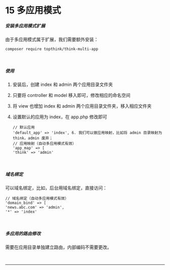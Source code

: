# 15	多应用模式

##### 安装多应用模式扩展

由于多应用模式属于扩展，我们需要额外安装：

```
composer require topthink/think-multi-app
```

<br/>

##### 使用

1. 安装后，创建 index 和 admin 两个应用目录文件夹

2. 只要将 controller 和 model 移入即可，修改相应的命名空间

3. 将 view 也增加 index 和 admin 两个应用目录文件夹，移入相应文件夹

4. 设置默认的应用为 index，在 app.php 修改即可

   ```
   // 默认应用
   'default_app' => 'index', 6. 我们可以做应用映射，比如将 admin 目录映射为 think，admin 废弃；
   // 应用映射（自动多应用模式有效）
   'app_map' => [
   'think' => 'admin'
   ```

<br/>

##### 域名绑定

可以域名绑定，比如，后台用域名绑定，直接访问：

```
// 域名绑定（自动多应用模式有效）
'domain_bind' => [
'news.abc.com' => 'admin',
'*' => 'index'
```

<br/>

##### 多应用的路由修改

需要在应用目录单独建立路由，内部编码不需要更改。

<br/>

---

